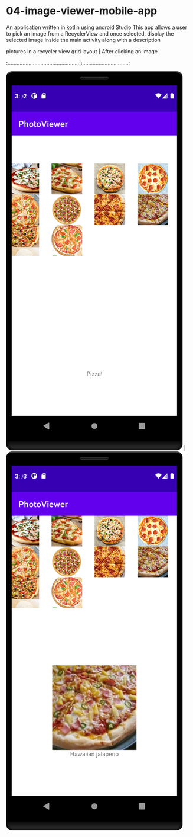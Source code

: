 # 04-image-viewer-mobile-app
An application written in kotlin using android Studio 
This app allows a user to pick an image from a RecyclerView and once selected, 
display the selected image inside the main activity along with a description


pictures in a recycler view grid layout          |      After clicking an image

:...............................................:|:...............................:

![RecyclerView Before Click](/beforeclick.png?raw=true "Before Click") |   ![After clicking an image](/afterclick.png?raw=true "After Click")
